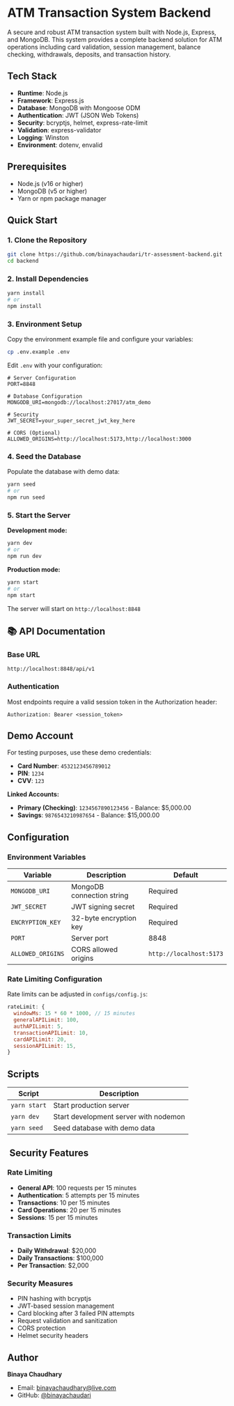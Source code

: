 # ATM Transaction System Backend

A secure and robust ATM transaction system built with Node.js, Express, and MongoDB. This system provides a complete backend solution for ATM operations including card validation, session management, balance checking, withdrawals, deposits, and transaction history.

## Tech Stack

- **Runtime**: Node.js
- **Framework**: Express.js
- **Database**: MongoDB with Mongoose ODM
- **Authentication**: JWT (JSON Web Tokens)
- **Security**: bcryptjs, helmet, express-rate-limit
- **Validation**: express-validator
- **Logging**: Winston
- **Environment**: dotenv, envalid

## Prerequisites

- Node.js (v16 or higher)
- MongoDB (v5 or higher)
- Yarn or npm package manager

## Quick Start

### 1. Clone the Repository

```bash
git clone https://github.com/binayachaudari/tr-assessment-backend.git
cd backend
```

### 2. Install Dependencies

```bash
yarn install
# or
npm install
```

### 3. Environment Setup

Copy the environment example file and configure your variables:

```bash
cp .env.example .env
```

Edit `.env` with your configuration:

```env
# Server Configuration
PORT=8848

# Database Configuration
MONGODB_URI=mongodb://localhost:27017/atm_demo

# Security
JWT_SECRET=your_super_secret_jwt_key_here

# CORS (Optional)
ALLOWED_ORIGINS=http://localhost:5173,http://localhost:3000
```

### 4. Seed the Database

Populate the database with demo data:

```bash
yarn seed
# or
npm run seed
```

### 5. Start the Server

**Development mode:**

```bash
yarn dev
# or
npm run dev
```

**Production mode:**

```bash
yarn start
# or
npm start
```

The server will start on `http://localhost:8848`

## 📚 API Documentation

### Base URL

```
http://localhost:8848/api/v1
```

### Authentication

Most endpoints require a valid session token in the Authorization header:

```
Authorization: Bearer <session_token>
```

## Demo Account

For testing purposes, use these demo credentials:

- **Card Number**: `4532123456789012`
- **PIN**: `1234`
- **CVV**: `123`

**Linked Accounts:**

- **Primary (Checking)**: `1234567890123456` - Balance: $5,000.00
- **Savings**: `9876543210987654` - Balance: $15,000.00

## Configuration

### Environment Variables

| Variable          | Description               | Default                 |
| ----------------- | ------------------------- | ----------------------- |
| `MONGODB_URI`     | MongoDB connection string | Required                |
| `JWT_SECRET`      | JWT signing secret        | Required                |
| `ENCRYPTION_KEY`  | 32-byte encryption key    | Required                |
| `PORT`            | Server port               | 8848                    |
| `ALLOWED_ORIGINS` | CORS allowed origins      | `http://localhost:5173` |

### Rate Limiting Configuration

Rate limits can be adjusted in `configs/config.js`:

```javascript
rateLimit: {
  windowMs: 15 * 60 * 1000, // 15 minutes
  generalAPILimit: 100,
  authAPILimit: 5,
  transactionAPILimit: 10,
  cardAPILimit: 20,
  sessionAPILimit: 15,
}
```

## Scripts

| Script       | Description                           |
| ------------ | ------------------------------------- |
| `yarn start` | Start production server               |
| `yarn dev`   | Start development server with nodemon |
| `yarn seed`  | Seed database with demo data          |

## ️ Security Features

### Rate Limiting

- **General API**: 100 requests per 15 minutes
- **Authentication**: 5 attempts per 15 minutes
- **Transactions**: 10 per 15 minutes
- **Card Operations**: 20 per 15 minutes
- **Sessions**: 15 per 15 minutes

### Transaction Limits

- **Daily Withdrawal**: $20,000
- **Daily Transactions**: $100,000
- **Per Transaction**: $2,000

### Security Measures

- PIN hashing with bcryptjs
- JWT-based session management
- Card blocking after 3 failed PIN attempts
- Request validation and sanitization
- CORS protection
- Helmet security headers

## Author

**Binaya Chaudhary**

- Email: binayachaudhary@live.com
- GitHub: [@binayachaudari](https://github.com/binayachaudari)
